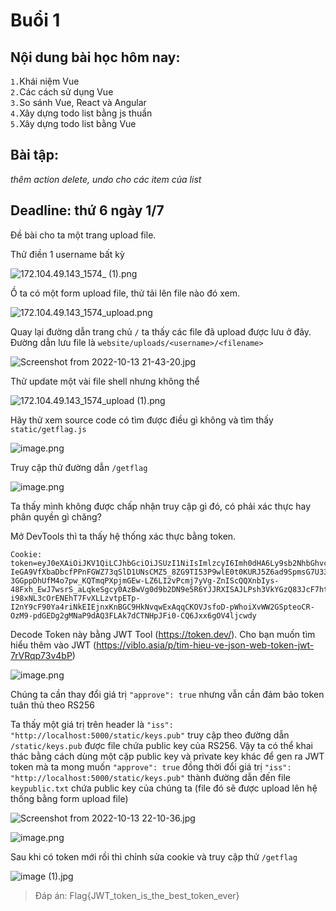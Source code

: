 # Buổi 1

## Nội dung bài học hôm nay:  
  
`1.`Khái niệm Vue  
`2.`Các cách sử dụng Vue  
`3.`So sánh Vue, React và Angular  
`4.`Xây dựng todo list bằng js thuần  
`5.`Xây dựng todo list bằng Vue  
  
## Bài tập: 
  
  _thêm action delete, undo cho các item của list_   
  
## Deadline: thứ 6 ngày 1/7  
  
Đề bài cho ta một trang upload file.

Thử điền 1 username bất kỳ

![172.104.49.143_1574_ (1).png](https://images.viblo.asia/81f21e49-0ad2-4ee4-b3d7-00c744d39167.png)

Ồ ta có một form upload file, thử tải lên file nào đó xem.

![172.104.49.143_1574_upload.png](https://images.viblo.asia/1e1c2011-4883-4ab3-af12-7c8d18d4e369.png)

Quay lại đường dẫn trang chủ `/` ta thấy các file đã upload được lưu ở đây. Đường dẫn lưu file là `website/uploads/<username>/<filename>`

![Screenshot from 2022-10-13 21-43-20.jpg](https://images.viblo.asia/759b0c12-bf5f-493b-8d90-4859b0a7a512.jpg)

Thử update một vài file shell nhưng không thể

![172.104.49.143_1574_upload (1).png](https://images.viblo.asia/8b7fbe4c-dd6a-449d-bd9a-bdbd6124c40f.png)

Hãy thử xem source code có tìm được điều gì không và tìm thấy `static/getflag.js`

![image.png](https://images.viblo.asia/238e8e34-fc15-4faf-a7d4-24ad5fa722f0.png)

Truy cập thử đường dẫn `/getflag`

![image.png](https://images.viblo.asia/a0f97493-f92b-4e5e-8835-94267ce224df.png)

Ta thấy mình không được chấp nhận truy cập gì đó, có phải xác thực hay phân quyền gì chăng?

Mở DevTools thì ta thấy hệ thống xác thực bằng token.

```
Cookie: token=eyJ0eXAiOiJKV1QiLCJhbGciOiJSUzI1NiIsImlzcyI6Imh0dHA6Ly9sb2NhbGhvc3Q6NTAwMC9zdGF0aWMva2V5cy5wdWIifQ.eyJ1c2VybmFtZSI6Im5hbXB0Lm1lIiwiYXBwcm92ZSI6ZmFsc2V9.jqBe7KtFn8Oj3gS_eiVNBBmHTuFYvfCiYBxleb7jnpu-IeGA9VfXbaDbcfPPnFGWZ73qSlD1UNsCMZ5_8ZG9TI53P9wlE0t0KURJ5Z6ad9SpmsG7U33-3GGppDhUfM4o7pw_KQTmqPXpjmGEw-LZ6LI2vPcmj7yVg-ZnIScQQXnbIys-48Fxh_EwJ7wsrS_aLqkeSgcy0AzBwVg0d9b2DN9e5R6YJJRXISAJLPsh3VkYGzQ83JcF7htJQX1JJkFoGT_LTpwTFD0SE5X0PvvowYcMLQ_r2yNKlRGtA43Ly6smz3Vlt3MUXCP6LyxGAc0zWBaJvorJ7qRFcnUxEcIZqMsc7z9A812MJpG9T78-i98xNL3cOrENEhT7FvXLLzvtpETp-I2nY9cF90Ya4riNkEIEjnxKnBGC9HkNvqwExAqqCKOVJsfoD-pWhoiXvWW2GSpteoCR-OzM9-pdGEDg2gMNaP9dAQ3FLAk7dCTNHpJFi0-CQ6Jxx6gOV4ljcwdy
```

Decode Token này bằng JWT Tool (https://token.dev/). Cho bạn muốn tìm hiểu thêm vào JWT (https://viblo.asia/p/tim-hieu-ve-json-web-token-jwt-7rVRqp73v4bP)

![image.png](https://images.viblo.asia/4b953299-057e-4d35-b3ac-5940c6d4151b.png)

Chúng ta cần thay đổi giá trị `"approve": true` nhưng vẫn cần đảm bảo token tuân thủ theo RS256

Ta thấy một giá trị trên header là `"iss": "http://localhost:5000/static/keys.pub"` truy cập theo đường dẫn `/static/keys.pub` được file chứa public key  của RS256. 
Vậy ta có thể  khai thác bằng cách dùng một cặp public key và private key khác để gen ra JWT token mà ta mong muốn `"approve": true` đồng thời đổi giá trị `"iss": "http://localhost:5000/static/keys.pub"` thành đường dẫn đến file `keypublic.txt` chứa public key của chúng ta (file đó sẽ được upload lên hệ thống bằng form upload file)

![Screenshot from 2022-10-13 22-10-36.jpg](https://images.viblo.asia/d6d4c531-816c-4cd3-bd5d-ed440d557ead.jpg)

![image.png](https://images.viblo.asia/6cdd52da-e7a3-49d2-830b-738ae6d20311.png)

Sau khi có token mới rồi thì chỉnh sửa cookie và truy cập thử `/getflag`

![image (1).jpg](https://images.viblo.asia/ceeec0f0-2366-48be-988e-0ff20b422d3d.jpg)

> Đáp án: Flag{JWT_token_is_the_best_token_ever}
